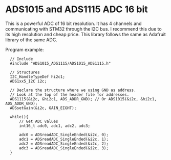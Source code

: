 # ADS1015 and ADS1115 ADC 16 bit

This is a powerful ADC of 16 bit resolution. It has 4 channels and communicating with STM32 through the I2C bus.
I recommend this due to its high resolution and cheap price. This library follows the same as Adafruit library of the same
ADC.

Program example:

```
  // Include
  #include "ADS1015_ADS1115/ADS1015_ADS1115.h"

  // Structures
  I2C_HandleTypeDef hi2c1;
  ADS1xx5_I2C i2c;

  // Declare the structure where we using GND as address. 
  // Look at the top of the header file for addresses.
  ADS1115(&i2c, &hi2c1, ADS_ADDR_GND); // Or ADS1015(&i2c, &hi2c1, ADS_ADDR_GND);
  ADSsetGain(&i2c, GAIN_EIGHT);

  while(){
      // Get ADC values
      int16_t adc0, adc1, adc2, adc3;

      adc0 = ADSreadADC_SingleEnded(&i2c, 0);
      adc1 = ADSreadADC_SingleEnded(&i2c, 1);
      adc2 = ADSreadADC_SingleEnded(&i2c, 2);
      adc3 = ADSreadADC_SingleEnded(&i2c, 3);
  }
```
